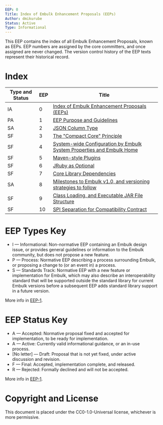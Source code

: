 ```yaml
---
EEP: 0
Title: Index of Embulk Enhancement Proposals (EEPs)
Author: dmikurube
Status: Active
Type: Informational
---
```


This EEP contains the index of all Embulk Enhancement Proposals, known as EEPs. EEP numbers are assigned by the core committers, and once assigned are never changed. The version control history of the EEP texts represent their historical record.

Index
======

| Type and Status | EEP | Title |
| --------------- | --- | ----- |
| IA |  0 | [Index of Embulk Enhancement Proposals (EEPs)](./eep-0000.md) |
| PA |  1 | [EEP Purpose and Guidelines](./eep-0001.md) |
| SA |  2 | [JSON Column Type](./eep-0002.md) |
| SF |  3 | [The "Compact Core" Principle](./eep-0003.md) |
| SF |  4 | [System-wide Configuration by Embulk System Properties and Embulk Home](./eep-0004.md) |
| SF |  5 | [Maven-style Plugins](./eep-0005.md) |
| SF |  6 | [JRuby as Optional](./eep-0006.md) |
| SF |  7 | [Core Library Dependencies](./eep-0007.md) |
| SA |  8 | [Milestones to Embulk v1.0, and versioning strategies to follow](./eep-0008.md) |
| SF |  9 | [Class Loading, and Executable JAR File Structure](./eep-0009.md) |
| SF | 10 | [SPI Separation for Compatibility Contract](./eep-0010.md) |

EEP Types Key
==============

* I — Informational: Non-normative EEP containing an Embulk design issue, or provides general guidelines or information to the Embulk community, but does not propose a new feature.
* P — Process: Normative EEP describing a process surrounding Embulk, or proposing a change to (or an event in) a process.
* S — Standards Track: Normative EEP with a new feature or implementation for Embulk, which may also describe an interoperability standard that will be supported outside the standard library for current Embulk versions before a subsequent EEP adds standard library support in a future version.

More info in [EEP-1](./eep-0001.md).

EEP Status Key
===============

* A — Accepted: Normative proposal fixed and accepted for implementation, to be ready for implementation.
* A — Active: Currently valid informational guidance, or an in-use process.
* [No letter] — Draft: Proposal that is not yet fixed, under active discussion and revision.
* F — Final: Accepted, implementation complete, and released.
* R — Rejected: Formally declined and will not be accepted.

More info in [EEP-1](./eep-0001.md).

Copyright and License
======================

This document is placed under the CC0-1.0-Universal license, whichever is more permissive.
